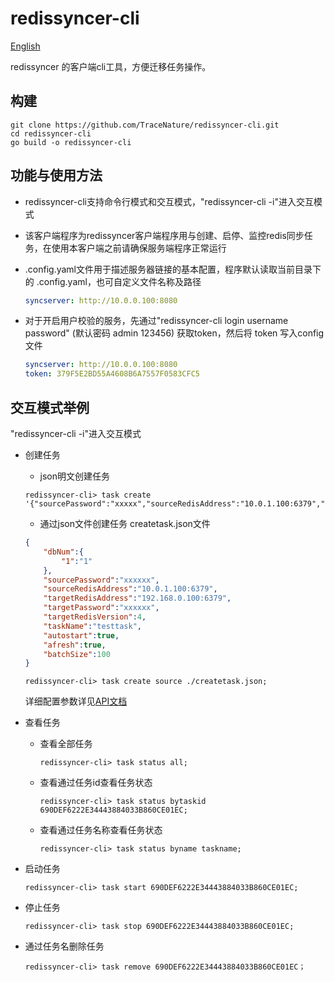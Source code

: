 # redissyncer-cli

[English](quickstart_en.md)

redissyncer 的客户端cli工具，方便迁移任务操作。

## 构建

```shell script
git clone https://github.com/TraceNature/redissyncer-cli.git
cd redissyncer-cli
go build -o redissyncer-cli
```


## 功能与使用方法

* redissyncer-cli支持命令行模式和交互模式，"redissyncer-cli -i"进入交互模式
* 该客户端程序为redissyncer客户端程序用与创建、启停、监控redis同步任务，在使用本客户端之前请确保服务端程序正常运行
* .config.yaml文件用于描述服务器链接的基本配置，程序默认读取当前目录下的 .config.yaml，也可自定义文件名称及路径

  ``` yaml  
  syncserver: http://10.0.0.100:8080
  ```

* 对于开启用户校验的服务，先通过"redissyncer-cli login username password" (默认密码 admin 123456) 获取token，然后将 token 写入config文件
  
  ``` yaml  
  syncserver: http://10.0.0.100:8080
  token: 379F5E2BD55A4608B6A7557F0583CFC5
  ```


## 交互模式举例

   "redissyncer-cli -i"进入交互模式

* 创建任务
  * json明文创建任务
  
   ```shell
   redissyncer-cli> task create '{"sourcePassword":"xxxxx","sourceRedisAddress":"10.0.1.100:6379","targetRedisAddress":"192.168.0.100:6379","targetPassword":"xxxxx","targetRedisVersion":4,"taskName":"firsttest"}';
   ```

  * 通过json文件创建任务
    createtask.json文件
  
   ```json
   {
       "dbNum":{
           "1":"1"
       },
       "sourcePassword":"xxxxxx",
       "sourceRedisAddress":"10.0.1.100:6379",
       "targetRedisAddress":"192.168.0.100:6379",
       "targetPassword":"xxxxxx",
       "targetRedisVersion":4,
       "taskName":"testtask",
       "autostart":true,
       "afresh":true,
       "batchSize":100
   }
   ```

    ```shell
   redissyncer-cli> task create source ./createtask.json;
   ```

   详细配置参数详见[API文档](https://github.com/TraceNature/redissyncer-server/blob/main/docs/api.md)


* 查看任务
  * 查看全部任务

    ```shell
    redissyncer-cli> task status all;
    ```

  * 查看通过任务id查看任务状态

    ```shell
    redissyncer-cli> task status bytaskid 690DEF6222E34443884033B860CE01EC;
    ```

  * 查看通过任务名称查看任务状态

    ```shell
    redissyncer-cli> task status byname taskname;
    ```


* 启动任务

   ```shell
   redissyncer-cli> task start 690DEF6222E34443884033B860CE01EC;
   ```

* 停止任务

   ```shell
   redissyncer-cli> task stop 690DEF6222E34443884033B860CE01EC;
   ```

* 通过任务名删除任务

   ```
   redissyncer-cli> task remove 690DEF6222E34443884033B860CE01EC；
   ```
